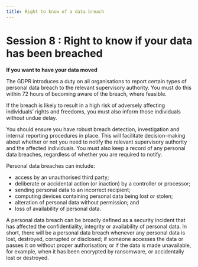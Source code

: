 ```yaml
---
title: Right to know of a data breach
---
```

# Session 8 : Right to know if your data has been breached

**If you want to have your data moved**

The GDPR introduces a duty on all organisations to report certain types of personal data breach to the relevant supervisory authority. You must do this within 72 hours of becoming aware of the breach, where feasible.

If the breach is likely to result in a high risk of adversely affecting individuals’ rights and freedoms, you must also inform those individuals without undue delay.

You should ensure you have robust breach detection, investigation and internal reporting procedures in place. This will facilitate decision-making about whether or not you need to notify the relevant supervisory authority and the affected individuals.
You must also keep a record of any personal data breaches, regardless of whether you are required to notify.

Personal data breaches can include:

- access by an unauthorised third party;
- deliberate or accidental action (or inaction) by a controller or processor;
- sending personal data to an incorrect recipient;
- computing devices containing personal data being lost or stolen; 
- alteration of personal data without permission; and
- loss of availability of personal data.

A personal data breach can be broadly defined as a security incident that has affected the confidentiality, integrity or availability of personal data. In short, there will be a personal data breach whenever any personal data is lost, destroyed, corrupted or disclosed; if someone accesses the data or passes it on without proper authorisation; or if the data is made unavailable, for example, when it has been encrypted by ransomware, or accidentally lost or destroyed.
